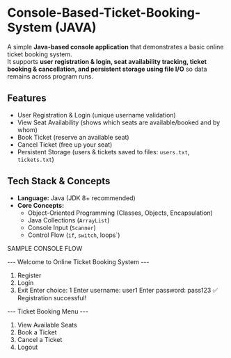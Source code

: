 # Console-Based-Ticket-Booking-System (JAVA)

A simple **Java-based console application** that demonstrates a basic online ticket booking system.  
It supports **user registration & login, seat availability tracking, ticket booking & cancellation, and persistent storage using file I/O** so data remains across program runs.

## Features
- User Registration & Login (unique username validation)  
- View Seat Availability (shows which seats are available/booked and by whom)  
- Book Ticket (reserve an available seat)  
- Cancel Ticket (free up your seat)  
- Persistent Storage (users & tickets saved to files: `users.txt`, `tickets.txt`)    

## Tech Stack & Concepts
- **Language:** Java (JDK 8+ recommended)  
- **Core Concepts:**  
  - Object-Oriented Programming (Classes, Objects, Encapsulation)  
  - Java Collections (`ArrayList`)  
  - Console Input (`Scanner`)  
  - Control Flow (`if`, `switch`, loops`)  

SAMPLE CONSOLE FLOW

--- Welcome to Online Ticket Booking System ---
1. Register
2. Login
3. Exit
Enter choice: 1
Enter username: user1
Enter password: pass123
✅ Registration successful!

--- Ticket Booking Menu ---
1. View Available Seats
2. Book a Ticket
3. Cancel a Ticket
4. Logout
